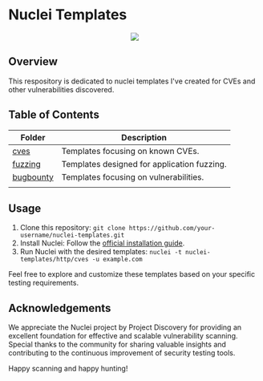 # Nuclei Templates 
<p align="center">

<img src="https://github.com/RosePwns/HTB_Challenges/blob/main/assets/rosehacks.PNG"> 
  
</p>

## Overview

This respository is dedicated to nuclei templates I've created for CVEs and other vulnerabilities discovered.

## Table of Contents

| Folder        | Description                               |
| ------------- | ----------------------------------------- |
| [cves](./http/cves)   | Templates focusing on known CVEs.             |
| [fuzzing](./http/fuzzing) | Templates designed for application fuzzing. |
| [bugbounty](./http/vulnerabilities) | Templates focusing on vulnerabilities.       |
|  |  |

## Usage
1. Clone this repository: `git clone https://github.com/your-username/nuclei-templates.git`
2. Install Nuclei: Follow the [official installation guide](https://github.com/projectdiscovery/nuclei#installing-nuclei).
3. Run Nuclei with the desired templates: `nuclei -t nuclei-templates/http/cves -u example.com`

Feel free to explore and customize these templates based on your specific testing requirements.

## Acknowledgements
We appreciate the Nuclei project by Project Discovery for providing an excellent foundation for effective and scalable vulnerability scanning. Special thanks to the community for sharing valuable insights and contributing to the continuous improvement of security testing tools.

Happy scanning and happy hunting!
